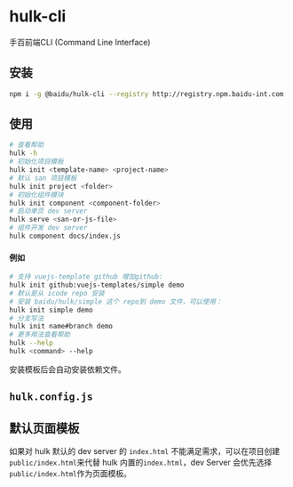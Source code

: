 # hulk-cli

手百前端CLI (Command Line Interface)

## 安装

```bash
npm i -g @baidu/hulk-cli --registry http://registry.npm.baidu-int.com
```
## 使用

```bash
# 查看帮助
hulk -h
# 初始化项目模板
hulk init <template-name> <project-name>
# 默认 san 项目模板
hulk init project <folder>
# 初始化组件模块
hulk init component <component-folder>
# 启动单页 dev server
hulk serve <san-or-js-file>
# 组件开发 dev server
hulk component docs/index.js
```

#### 例如

```bash
# 支持 vuejs-template github 增加github:
hulk init github:vuejs-templates/simple demo
# 默认是从 icode repo 安装
# 安装 baidu/hulk/simple 这个 repo到 demo 文件，可以使用：
hulk init simple demo
# 分支写法
hulk init name#branch demo
# 更多用法查看帮助
hulk --help
hulk <command> --help
```

安装模板后会自动安装依赖文件。

## `hulk.config.js`

## 默认**页面**模板
如果对 hulk 默认的 dev server 的 `index.html` 不能满足需求，可以在项目创建`public/index.html`来代替 hulk 内置的`index.html`，dev Server 会优先选择`public/index.html`作为页面模板。



